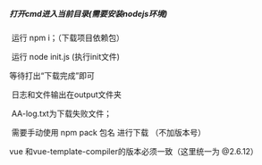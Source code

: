 ##### 打开cmd进入当前目录(需要安装nodejs环境)

​	运行 npm i；（下载项目依赖包）

​	运行 node init.js  (执行init文件)

等待打出“下载完成”即可

​	日志和文件输出在output文件夹

​		AA-log.txt为下载失败文件；

​		需要手动使用   npm pack 包名   进行下载 （不加版本号）



vue 和vue-template-compiler的版本必须一致（这里统一为 @2.6.12）